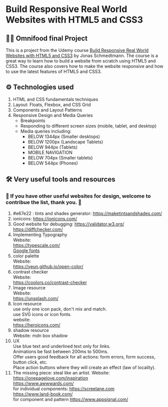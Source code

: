 # Build Responsive Real World Websites with HTML5 and CSS3

## 🥡🍱 Omnifood final Project

This is a project from the Udemy course [Build Responsive Real World Websites with HTML5 and CSS3](https://www.udemy.com/course/design-and-develop-a-killer-website-with-html5-and-css3/) by Jonas Schmedtmann. The course is a great way to learn how to build a website from scratch using HTML5 and CSS3. The course also covers how to make the website responsive and how to use the latest features of HTML5 and CSS3.

## ⚙ Technologies used

1. HTML and CSS fundamentals techniques
2. Layout: Floats, Flexbox, and CSS Grid
3. Components and Layout Patterns
4. Responsive Design and Media Queries
   - Breakpoints
   - Responding to different screen sizes (mobile, tablet, and desktop)
   - Media queries including:
     - BELOW 1344px (Smaller desktops)
     - BELOW 1200px (Landscape Tablets)
     - BELOW 944px (Tablets)
     - MOBILE NAVIGATION
     - BELOW 704px (Smaller tablets)
     - BELOW 544px (Phones)

## 🛠 Very useful tools and resources

### 💖 If you have other useful websites for design, welcome to contribue the list, thank you. 🙌

1. #e67e22 : tints and shades generator: https://maketintsandshades.com/
2. ionicons: https://ionicons.com/
3. Good website for debugging: https://validator.w3.org/ https://diffchecker.com/
4. Implementing Typography <br>
   Website: <br>
   https://typescale.com/ <br>
   [Google fonts](https://fonts.google.com/specimen/Inter?query=inter)
5. color palette <br>
   Website: <br>
   https://yeun.github.io/open-color/ <br>
6. contrast checker <br>
   Website: <br>
   https://coolors.co/contrast-checker
7. Image resource <br>
   Website: <br>
   https://unsplash.com/
8. Icon resource <br>
   use only one icon pack, don't mix and match. <br>
   use SVG icons or icon fonts. <br>
   website: <br>
   https://heroicons.com/ <br>
9. shadow resource <br>
   Website: mdn box shadow <br>
10. UX <br>
    Use blue text and underlined text only for links. <br>
    Animations be fast between 200ms to 500ms. <br>
    Offer users good feedback for all actions: form errors, form success, button click, etc. <br>
    Place action buttons where they will create an effect (law of locality). <br>
11. The missing piece: steal like an artist.
    Website: <br>
    https://onepagelove.com/inspiration <br>
    https://www.awwwards.com/ <br>
    for individual components: https://screelane.com <br>
    https://www.land-book.com/ <br>
    for component and pattern https://www.appsignal.com/ <br>

